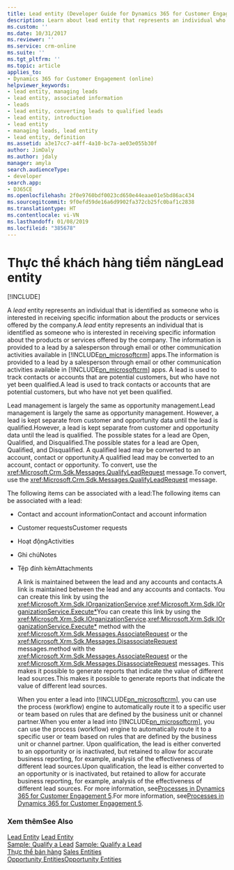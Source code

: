 ```yaml
---
title: Lead entity (Developer Guide for Dynamics 365 for Customer Engagement apps) | MicrosoftDocs
description: Learn about lead entity that represents an individual who is interested in receiving specific information about products or services offered by the company.
ms.custom: ''
ms.date: 10/31/2017
ms.reviewer: ''
ms.service: crm-online
ms.suite: ''
ms.tgt_pltfrm: ''
ms.topic: article
applies_to:
- Dynamics 365 for Customer Engagement (online)
helpviewer_keywords:
- lead entity, managing leads
- lead entity, associated information
- leads
- lead entity, converting leads to qualified leads
- lead entity, introduction
- lead entity
- managing leads, lead entity
- lead entity, definition
ms.assetid: a3e17cc7-a4ff-4a10-bc7a-ae03e055b30f
author: JimDaly
ms.author: jdaly
manager: amyla
search.audienceType:
- developer
search.app:
- D365CE
ms.openlocfilehash: 2f0e9760bdf0023cd650e44eaae01e5bd86ac434
ms.sourcegitcommit: 9f0efd59de16a6d9902fa372cb25fc0baf1c2838
ms.translationtype: HT
ms.contentlocale: vi-VN
ms.lasthandoff: 01/08/2019
ms.locfileid: "385678"
---
```

# <a name="lead-entity"></a><span data-ttu-id="6b7df-103">Thực thể khách hàng tiềm năng</span><span class="sxs-lookup"><span data-stu-id="6b7df-103">Lead entity</span></span>

[!INCLUDE[](../includes/cc_applies_to_update_9_0_0.md)]

<span data-ttu-id="6b7df-104">A *lead* entity represents an individual that is identified as someone who is interested in receiving specific information about the products or services offered by the company.</span><span class="sxs-lookup"><span data-stu-id="6b7df-104">A *lead* entity represents an individual that is identified as someone who is interested in receiving specific information about the products or services offered by the company.</span></span> <span data-ttu-id="6b7df-105">The information is provided to a lead by a salesperson through email or other communication activities available in [!INCLUDE[pn_microsoftcrm](../includes/pn-microsoftcrm.md)] apps.</span><span class="sxs-lookup"><span data-stu-id="6b7df-105">The information is provided to a lead by a salesperson through email or other communication activities available in [!INCLUDE[pn_microsoftcrm](../includes/pn-microsoftcrm.md)] apps.</span></span> <span data-ttu-id="6b7df-106">A lead is used to track contacts or accounts that are potential customers, but who have not yet been qualified.</span><span class="sxs-lookup"><span data-stu-id="6b7df-106">A lead is used to track contacts or accounts that are potential customers, but who have not yet been qualified.</span></span>  
  
 <span data-ttu-id="6b7df-107">Lead management is largely the same as opportunity management.</span><span class="sxs-lookup"><span data-stu-id="6b7df-107">Lead management is largely the same as opportunity management.</span></span> <span data-ttu-id="6b7df-108">However, a lead is kept separate from customer and opportunity data until the lead is qualified.</span><span class="sxs-lookup"><span data-stu-id="6b7df-108">However, a lead is kept separate from customer and opportunity data until the lead is qualified.</span></span> <span data-ttu-id="6b7df-109">The possible states for a lead are Open, Qualified, and Disqualified.</span><span class="sxs-lookup"><span data-stu-id="6b7df-109">The possible states for a lead are Open, Qualified, and Disqualified.</span></span> <span data-ttu-id="6b7df-110">A qualified lead may be converted to an account, contact or opportunity.</span><span class="sxs-lookup"><span data-stu-id="6b7df-110">A qualified lead may be converted to an account, contact or opportunity.</span></span> <span data-ttu-id="6b7df-111">To convert, use the <xref:Microsoft.Crm.Sdk.Messages.QualifyLeadRequest> message.</span><span class="sxs-lookup"><span data-stu-id="6b7df-111">To convert, use the <xref:Microsoft.Crm.Sdk.Messages.QualifyLeadRequest> message.</span></span>  
  
 <span data-ttu-id="6b7df-112">The following items can be associated with a lead:</span><span class="sxs-lookup"><span data-stu-id="6b7df-112">The following items can be associated with a lead:</span></span>  
  
- <span data-ttu-id="6b7df-113">Contact and account information</span><span class="sxs-lookup"><span data-stu-id="6b7df-113">Contact and account information</span></span>  
  
- <span data-ttu-id="6b7df-114">Customer requests</span><span class="sxs-lookup"><span data-stu-id="6b7df-114">Customer requests</span></span>  
  
- <span data-ttu-id="6b7df-115">Hoạt động</span><span class="sxs-lookup"><span data-stu-id="6b7df-115">Activities</span></span>  
  
- <span data-ttu-id="6b7df-116">Ghi chú</span><span class="sxs-lookup"><span data-stu-id="6b7df-116">Notes</span></span>  
  
- <span data-ttu-id="6b7df-117">Tệp đính kèm</span><span class="sxs-lookup"><span data-stu-id="6b7df-117">Attachments</span></span>  
  
  <span data-ttu-id="6b7df-118">A link is maintained between the lead and any accounts and contacts.</span><span class="sxs-lookup"><span data-stu-id="6b7df-118">A link is maintained between the lead and any accounts and contacts.</span></span> <span data-ttu-id="6b7df-119">You can create this link by using the <xref:Microsoft.Xrm.Sdk.IOrganizationService>.<xref:Microsoft.Xrm.Sdk.IOrganizationService.Execute*></span><span class="sxs-lookup"><span data-stu-id="6b7df-119">You can create this link by using the <xref:Microsoft.Xrm.Sdk.IOrganizationService>.<xref:Microsoft.Xrm.Sdk.IOrganizationService.Execute*></span></span> <span data-ttu-id="6b7df-120">method with the <xref:Microsoft.Xrm.Sdk.Messages.AssociateRequest> or the <xref:Microsoft.Xrm.Sdk.Messages.DisassociateRequest> messages.</span><span class="sxs-lookup"><span data-stu-id="6b7df-120">method with the <xref:Microsoft.Xrm.Sdk.Messages.AssociateRequest> or the <xref:Microsoft.Xrm.Sdk.Messages.DisassociateRequest> messages.</span></span> <span data-ttu-id="6b7df-121">This makes it possible to generate reports that indicate the value of different lead sources.</span><span class="sxs-lookup"><span data-stu-id="6b7df-121">This makes it possible to generate reports that indicate the value of different lead sources.</span></span>  
  
  <span data-ttu-id="6b7df-122">When you enter a lead into [!INCLUDE[pn_microsoftcrm](../includes/pn-microsoftcrm.md)], you can use the process (workflow) engine to automatically route it to a specific user or team based on rules that are defined by the business unit or channel partner.</span><span class="sxs-lookup"><span data-stu-id="6b7df-122">When you enter a lead into [!INCLUDE[pn_microsoftcrm](../includes/pn-microsoftcrm.md)], you can use the process (workflow) engine to automatically route it to a specific user or team based on rules that are defined by the business unit or channel partner.</span></span> <span data-ttu-id="6b7df-123">Upon qualification, the lead is either converted to an opportunity or is inactivated, but retained to allow for accurate business reporting, for example, analysis of the effectiveness of different lead sources.</span><span class="sxs-lookup"><span data-stu-id="6b7df-123">Upon qualification, the lead is either converted to an opportunity or is inactivated, but retained to allow for accurate business reporting, for example, analysis of the effectiveness of different lead sources.</span></span> <span data-ttu-id="6b7df-124">For more information, see[Processes in Dynamics 365 for Customer Engagement 5](automate-business-processes-customer-engagement.md).</span><span class="sxs-lookup"><span data-stu-id="6b7df-124">For more information, see[Processes in Dynamics 365 for Customer Engagement 5](automate-business-processes-customer-engagement.md).</span></span>  
  
### <a name="see-also"></a><span data-ttu-id="6b7df-125">Xem thêm</span><span class="sxs-lookup"><span data-stu-id="6b7df-125">See Also</span></span>  
 <span data-ttu-id="6b7df-126">[Lead Entity](entities/lead.md) </span><span class="sxs-lookup"><span data-stu-id="6b7df-126">[Lead Entity](entities/lead.md) </span></span>  
 <span data-ttu-id="6b7df-127">[Sample: Qualify a Lead](sample-qualify-lead.md) </span><span class="sxs-lookup"><span data-stu-id="6b7df-127">[Sample: Qualify a Lead](sample-qualify-lead.md) </span></span>  
 <span data-ttu-id="6b7df-128">[Thực thể bán hàng](sales-entities-lead-opportunity-competitor-quote-order-invoice.md) </span><span class="sxs-lookup"><span data-stu-id="6b7df-128">[Sales Entities](sales-entities-lead-opportunity-competitor-quote-order-invoice.md) </span></span>  
 [<span data-ttu-id="6b7df-129">Opportunity Entities</span><span class="sxs-lookup"><span data-stu-id="6b7df-129">Opportunity Entities</span></span>](opportunity-entities.md)
